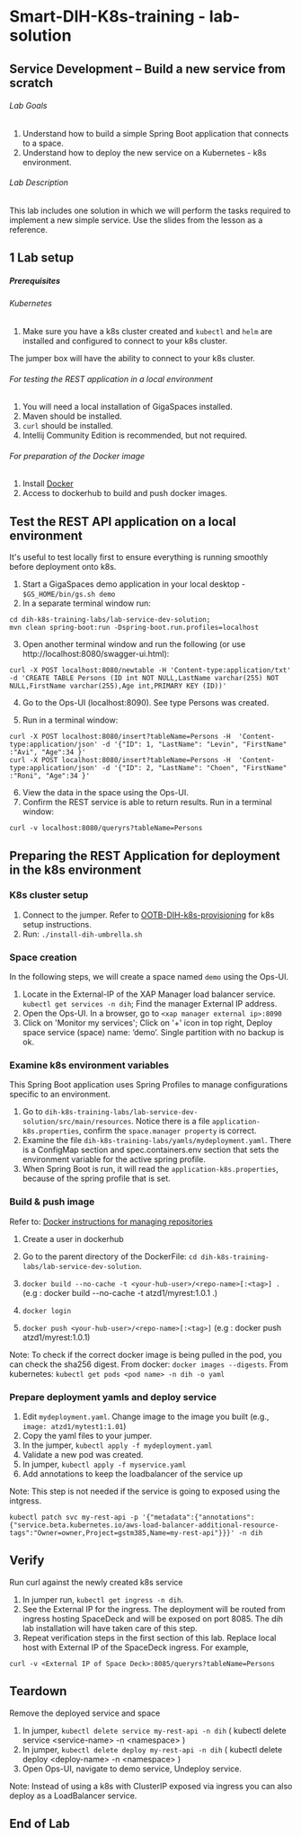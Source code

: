 # Smart-DIH-K8s-training - lab-solution

## 	Service Development – Build a new service from scratch

###### Lab Goals
1.  Understand how to build a simple Spring Boot application that connects to a space.
2.  Understand how to deploy the new service on a Kubernetes - k8s environment.
###### Lab Description
This lab includes one solution in which we will perform the tasks required to implement a new simple service. 
Use the slides from the lesson as a reference.
## 1 Lab setup
##### Prerequisites

###### Kubernetes
1. Make sure you have a k8s cluster created and `kubectl` and `helm` are installed and configured to connect to your k8s cluster.

The jumper box will have the ability to connect to your k8s cluster.

###### For testing the REST application in a local environment
1. You will need a local installation of GigaSpaces installed.
2. Maven should be installed.
3. `curl` should be installed.
4. Intellij Community Edition is recommended, but not required.

###### For preparation of the Docker image
1. Install [Docker](https://docs.docker.com/engine/install/)
2. Access to dockerhub to build and push docker images.

## Test the REST API application on a local environment
It's useful to test locally first to ensure everything is running smoothly before deployment onto k8s.

1. Start a GigaSpaces demo application in your local desktop - `$GS_HOME/bin/gs.sh demo`
2. In a separate terminal window run:
```
cd dih-k8s-training-labs/lab-service-dev-solution;
mvn clean spring-boot:run -Dspring-boot.run.profiles=localhost
```
3. Open another terminal window and run the following (or use http://localhost:8080/swagger-ui.html):
```
curl -X POST localhost:8080/newtable -H 'Content-type:application/txt' -d 'CREATE TABLE Persons (ID int NOT NULL,LastName varchar(255) NOT NULL,FirstName varchar(255),Age int,PRIMARY KEY (ID))'
```
4. Go to the Ops-UI (localhost:8090). See type Persons was created.

5. Run in a terminal window:
```
curl -X POST localhost:8080/insert?tableName=Persons -H  'Content-type:application/json' -d '{"ID": 1, "LastName": "Levin", "FirstName" :"Avi", "Age":34 }'
curl -X POST localhost:8080/insert?tableName=Persons -H  'Content-type:application/json' -d '{"ID": 2, "LastName": "Choen", "FirstName" :"Roni", "Age":34 }'
```
6. View the data in the space using the Ops-UI.
7. Confirm the REST service is able to return results. Run in a terminal window:
```
curl -v localhost:8080/queryrs?tableName=Persons
```

## Preparing the REST Application for deployment in the k8s environment
### K8s cluster setup
1. Connect to the jumper. Refer to [OOTB-DIH-k8s-provisioning](https://github.com/GigaSpaces-ProfessionalServices/OOTB-DIH-k8s-provisioning) for k8s setup instructions.
2. Run: `./install-dih-umbrella.sh`

### Space creation
In the following steps, we will create a space named `demo` using the Ops-UI.

1. Locate in the External-IP of the XAP Manager load balancer service.
`kubectl get services -n dih`; Find the manager External IP address.
2. Open the Ops-UI. In a browser, go to `<xap manager external ip>:8090`
3. Click on 'Monitor my services'; Click on '+' icon in top right, Deploy space service (space) name: ‘demo’. Single partition with no backup is ok.

### Examine k8s environment variables
This Spring Boot application uses Spring Profiles to manage configurations specific to an environment.
1. Go to `dih-k8s-training-labs/lab-service-dev-solution/src/main/resources`. Notice there is a file `application-k8s.properties`, confirm the `space.manager property` is correct.
2. Examine the file `dih-k8s-training-labs/yamls/mydeployment.yaml`. There is a ConfigMap section and spec.containers.env section that sets the environment variable for the active spring profile.
3. When Spring Boot is run, it will read the `application-k8s.properties`, because of the spring profile that is set.

###  Build & push image
Refer to: [Docker instructions for managing repositories](https://docs.docker.com/docker-hub/repos/#:~:text=To%20push%20an%20image%20to,docs%2Fbase%3Atesting%20)
1. Create a user in dockerhub
2. Go to the parent directory of the DockerFile: `cd dih-k8s-training-labs/lab-service-dev-solution`.

3. `docker build --no-cache -t <your-hub-user>/<repo-name>[:<tag>] . ` (e.g : docker build --no-cache -t atzd1/myrest:1.0.1 .)
4. `docker login`
5. `docker push <your-hub-user>/<repo-name>[:<tag>]` (e.g : docker push atzd1/myrest:1.0.1)

Note: To check if the correct docker image is being pulled in the pod, you can check the sha256 digest. From docker: `docker images --digests`. From kubernetes: `kubectl get pods <pod name> -n dih -o yaml`

### Prepare deployment yamls and deploy service
1. Edit `mydeployment.yaml`. Change image to the image you built (e.g., `image: atzd1/mytest1:1.01`)
2. Copy the yaml files to your jumper.
3. In the jumper, `kubectl apply -f mydeployment.yaml`
4. Validate a new pod was created.
5. In jumper, `kubectl apply -f myservice.yaml`
6. Add annotations to keep the loadbalancer of the service up

Note: This step is not needed if the service is going to exposed using the intgress.
```
kubectl patch svc my-rest-api -p '{"metadata":{"annotations":{"service.beta.kubernetes.io/aws-load-balancer-additional-resource-tags":"Owner=owner,Project=gstm385,Name=my-rest-api"}}}' -n dih
```
## Verify

Run curl against the newly created k8s service
1. In jumper run, `kubectl get ingress -n dih`.  
2. See the External IP for the ingress. The deployment will be routed from ingress hosting SpaceDeck and will be exposed on port 8085. The dih lab installation will have taken care of this step.
3. Repeat verification steps in the first section of this lab. Replace local host with External IP of the SpaceDeck ingress. For example,
```
curl -v <External IP of Space Deck>:8085/queryrs?tableName=Persons
```
   
## Teardown
Remove the deployed service and space
1. In jumper, `kubectl delete service my-rest-api -n dih` ( kubectl delete service &lt;service-name&gt; -n &lt;namespace&gt; )
2. In jumper, `kubectl delete deploy my-rest-api -n dih` ( kubectl delete deploy &lt;deploy-name&gt; -n &lt;namespace&gt; )  
3. Open Ops-UI, navigate to demo service,  Undeploy service.

Note: Instead of using a k8s with ClusterIP exposed via ingress you can also deploy as a LoadBalancer service.

## End of Lab
